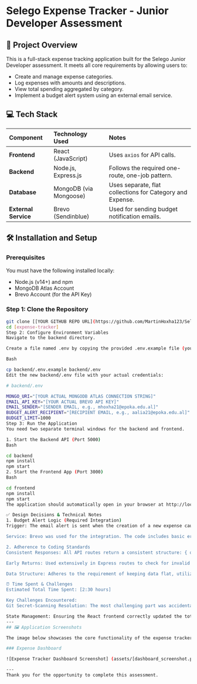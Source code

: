 # Selego Expense Tracker - Junior Developer Assessment

## 🚀 Project Overview

This is a full-stack expense tracking application built for the Selego Junior Developer assessment. It meets all core requirements by allowing users to:
* Create and manage expense categories.
* Log expenses with amounts and descriptions.
* View total spending aggregated by category.
* Implement a budget alert system using an external email service.

## 💻 Tech Stack

| Component | Technology Used | Notes |
| :--- | :--- | :--- |
| **Frontend** | React (JavaScript) | Uses `axios` for API calls. |
| **Backend** | Node.js, Express.js | Follows the required one-route, one-job pattern. |
| **Database** | MongoDB (via Mongoose) | Uses separate, flat collections for Category and Expense. |
| **External Service** | Brevo (Sendinblue) | Used for sending budget notification emails. |

## 🛠 Installation and Setup

### Prerequisites

You must have the following installed locally:
* Node.js (v14+) and npm
* MongoDB Atlas Account
* Brevo Account (for the API Key)

### Step 1: Clone the Repository

```bash
git clone [[YOUR GITHUB REPO URL](https://github.com/MartinHoxha123/Selego-Expense-Tracker)]
cd [expense-tracker]
Step 2: Configure Environment Variables
Navigate to the backend directory.

Create a file named .env by copying the provided .env.example file (you must do this step locally if you created .env.example via GitHub):

Bash

cp backend/.env.example backend/.env
Edit the new backend/.env file with your actual credentials:

# backend/.env 

MONGO_URI="[YOUR ACTUAL MONGODB ATLAS CONNECTION STRING]"
EMAIL_API_KEY="[YOUR ACTUAL BREVO API KEY]"
EMAIL_SENDER="[SENDER EMAIL, e.g., mhoxha21@epoka.edu.al]"
BUDGET_ALERT_RECIPIENT="[RECIPIENT EMAIL, e.g., aalia21@epoka.edu.al]"
BUDGET_LIMIT=1000 
Step 3: Run the Application
You need two separate terminal windows for the backend and frontend.

1. Start the Backend API (Port 5000)
Bash

cd backend
npm install
npm start
2. Start the Frontend App (Port 3000)
Bash

cd frontend
npm install
npm start
The application should automatically open in your browser at http://localhost:3000.

✅ Design Decisions & Technical Notes
1. Budget Alert Logic (Required Integration)
Trigger: The email alert is sent when the creation of a new expense causes the running total spending (aggregated from all categories) to exceed the BUDGET_LIMIT defined in the backend's .env file.

Service: Brevo was used for the integration. The code includes basic error handling to log any email failure without crashing the server.

2. Adherence to Coding Standards
Consistent Responses: All API routes return a consistent structure: { ok: true, data: ... } for success or { ok: false, error: ... } for failure.

Early Returns: Used extensively in Express routes to check for invalid input or missing resources before continuing logic.

Data Structure: Adheres to the requirement of keeping data flat, utilizing two separate Mongoose models/collections (Category and Expense) linked by categoryId.

⏰ Time Spent & Challenges
Estimated Total Time Spent: [2:30 hours] 

Key Challenges Encountered:
Git Secret-Scanning Resolution: The most challenging part was accidentally committing the Brevo API key, which was blocked by GitHub's Push Protection. This was resolved by using git filter-branch to rewrite the entire commit history and then performing a force push (git push --force), ensuring no secrets remain in the public repository history.

State Management: Ensuring the React frontend correctly updated the total spending summaries and displayed budget alerts immediately after an expense was added required careful synchronization of component state.
---
## 🖼 Application Screenshots

The image below showcases the core functionality of the expense tracker, including categorized totals and the budget alert system.

### Expense Dashboard

![Expense Tracker Dashboard Screenshot] (assets/[dashboard_screenshot.png])

---
Thank you for the opportunity to complete this assessment.

